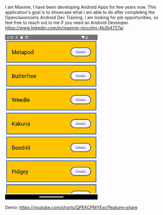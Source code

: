 I am Maxime, I have been developing Android Apps for few years now.
This application's goal is to showcase what i am able to do after completing the Openclassrooms Android Dev Training.
I am looking for job opportunities, so feel free to reach out to me if you need an Android Developer. https://www.linkedin.com/in/maxime-niccolini-4b2b4727a/

![](https://github.com/MN-Torbak/Pokedex/blob/main/D%C3%A9mo%20-%20Pok%C3%A9dex.gif)

Demo: https://youtube.com/shorts/QPEKCPMYExo?feature=share
